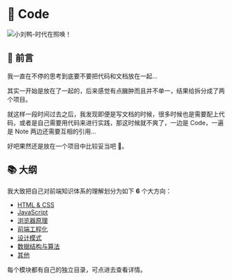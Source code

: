 # 🌈 Code

![小刘鸭-时代在照唤！](https://s1.ax1x.com/2020/04/14/JpCFRf.jpg)

## 🌱 前言

我一直在不停的思考到底要不要把代码和文档放在一起...

其实一开始是放在了一起的，后来感觉有点臃肿而且并不单一，结果给拆分成了两个项目。

就这样一段时间过去之后，我发现即便是写文档的时候，很多时候也是需要配上代码，或者是自己需要用代码来进行实践，那这时候就不爽了，一边是 Code，一遍是 Note 两边还需要互相的引用...

好吧果然还是放在一个项目中比较妥当吧 🤤。

## 📚 大纲

我大致把自己对前端知识体系的理解划分为如下 **6** 个大方向：

- [HTML & CSS](./html&css)
- [JavaScript](./javascript)
- [浏览器原理](./browser)
- [前端工程化](./engineering)
- [设计模式](./design&pattern)
- [数据结构与算法](./ds&a)
- [其他](./other)

每个模块都有自己的独立目录，可点进去查看详情。
